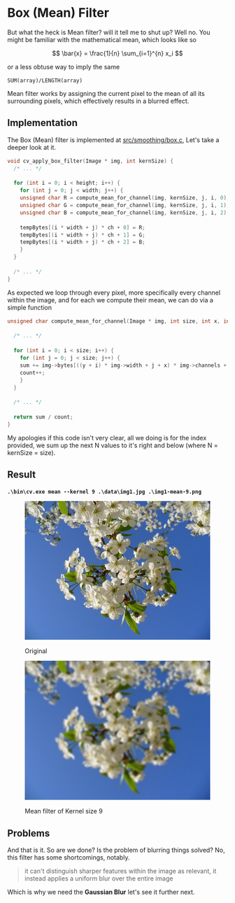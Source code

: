 # Box (Mean) Filter

But what the heck is Mean filter? will it tell me to shut up? Well no. You might be familiar with the mathematical mean, which looks like so

$$
\bar{x} = \frac{1}{n} \sum_{i=1}^{n} x_i
$$

or a less obtuse way to imply the same

```
SUM(array)/LENGTH(array)
```

Mean filter works by assigning the current pixel to the mean of all its surrounding pixels, which effectively results in a blurred effect.

## Implementation

The Box (Mean) filter is implemented at [src/smoothing/box.c](../../src/smoothing/box.c), Let's take a deeper look at it.

```c
void cv_apply_box_filter(Image * img, int kernSize) {
  /* ... */

  for (int i = 0; i < height; i++) {
	for (int j = 0; j < width; j++) {
  	unsigned char R = compute_mean_for_channel(img, kernSize, j, i, 0);
  	unsigned char G = compute_mean_for_channel(img, kernSize, j, i, 1);
  	unsigned char B = compute_mean_for_channel(img, kernSize, j, i, 2);

  	tempBytes[(i * width + j) * ch + 0] = R;
  	tempBytes[(i * width + j) * ch + 1] = G;
  	tempBytes[(i * width + j) * ch + 2] = B;
	}
  }

  /* ... */
}
```

As expected we loop through every pixel, more specifically every channel within the image, and for each we compute their mean, we can do via a simple function

```c
unsigned char compute_mean_for_channel(Image * img, int size, int x, int y, int c) {

  /* ... */

  for (int i = 0; i < size; i++) {
	for (int j = 0; j < size; j++) {
  	sum += img->bytes[((y + i) * img->width + j + x) * img->channels + c];
  	count++;
	}
  }

  /* ... */

  return sum / count;
}
```

My apologies if this code isn't very clear, all we doing is for the index provided, we sum up the next N values to it's right and below (where N = kernSize = size).&#x20;

## Result

<pre class="language-bash"><code class="lang-bash"><strong>.\bin\cv.exe mean --kernel 9 .\data\img1.jpg .\img1-mean-9.png
</strong></code></pre>

<div>

<figure><img src="../.gitbook/assets/img1.jpg" alt=""><figcaption><p>Original</p></figcaption></figure>

 

<figure><img src="../.gitbook/assets/mean-9.jpg" alt=""><figcaption><p>Mean filter of Kernel size 9</p></figcaption></figure>

</div>

## Problems

And that is it. So are we done? Is the problem of blurring things solved? No, this filter has some shortcomings, notably.

> it can't distinguish sharper features within the image as relevant, it instead applies a uniform blur over the entire image

Which is why we need the **Gaussian Blur** let's see it further next.

